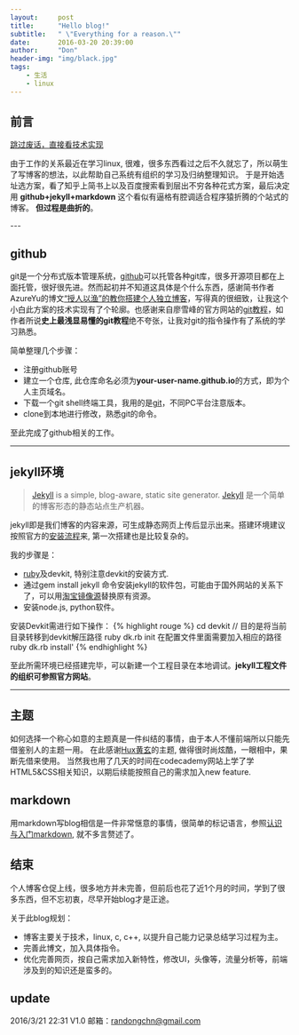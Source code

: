 ```yaml
---
layout:     post
title:      "Hello blog!"
subtitle:   " \"Everything for a reason.\""
date:       2016-03-20 20:39:00
author:     "Don"
header-img: "img/black.jpg"
tags:
    - 生活
    - linux 
---
```



## 前言

[跳过废话，直接看技术实现 ](#build)

由于工作的关系最近在学习linux, 很难，很多东西看过之后不久就忘了，所以萌生了写博客的想法，以此帮助自己系统有组织的学习及归纳整理知识。 于是开始选址选方案，看了知乎上简书上以及百度搜索看到层出不穷各种花式方案，最后决定用 **github+jekyll+markdown** 这个看似有逼格有腔调适合程序猿折腾的个站式的博客。 
**但过程是曲折的**。

<p id = "build"></p>
---

## github

git是一个分布式版本管理系统，[github](https://github.com/)可以托管各种git库，很多开源项目都在上面托管，很好很先进。然而起初并不知道这具体是个什么东西，感谢简书作者AzureYu的博文[“授人以渔”的教你搭建个人独立博客](http://www.jianshu.com/p/8f843034c7ec)，写得真的很细致，让我这个小白此方案的技术实现有了个轮廓。也感谢来自廖雪峰的官方网站的[git教程](http://www.liaoxuefeng.com/wiki/0013739516305929606dd18361248578c67b8067c8c017b000)，如作者所说**史上最浅显易懂的git教程**绝不夸张，让我对git的指令操作有了系统的学习熟悉。

简单整理几个步骤： 

* 注册github账号
* 建立一个仓库, 此仓库命名必须为**your-user-name.github.io**的方式，即为个人主页域名。
* 下载一个git shell终端工具，我用的是[git](https://git-scm.com/download/)，不同PC平台注意版本。 
* clone到本地进行修改，熟悉git的命令。

至此完成了github相关的工作。

---

## jekyll环境

> [Jekyll](http://jekyllrb.com/) is a simple, blog-aware, static site generator.
> [Jekyll](http://jekyllrb.com/) 是一个简单的博客形态的静态站点生产机器。

jekyll即是我们博客的内容来源，可生成静态网页上传后显示出来。搭建环境建议按照官方的[安装流程](https://jekyllrb.com/docs/installation/)来, 第一次搭建也是比较复杂的。

我的步骤是：

* [ruby](https://www.ruby-lang.org/en/downloads/)及devkit, 特别注意devkit的安装方式.
* 通过gem install jekyll 命令安装jekyll的软件包，可能由于国外网站的关系下了，可以用[淘宝镜像源](https://ruby.taobao.org/)替换原有资源。
* 安装node.js, python软件。

安装Devkit需进行如下操作：
	{% highlight rouge %}
	cd devkit // 目的是将当前目录转移到devkit解压路径
	ruby dk.rb init
	在配置文件里面需要加入相应的路径
	ruby dk.rb install'
	{% endhighlight %}


至此所需环境已经搭建完毕，可以新建一个工程目录在本地调试。**jekyll工程文件的组织可参照官方网站**。

---

## 主题

如何选择一个称心如意的主题真是一件纠结的事情，由于本人不懂前端所以只能先借鉴别人的主题一用。 在此感谢[Hux黄玄](https://github.com/Huxpro/huxpro.github.io)的主题, 做得很时尚炫酷，一眼相中，果断先借来使用。 当然我也用了几天的时间在codecademy网站上学了学HTML5&CSS相关知识，以期后续能按照自己的需求加入new feature.

## markdown

用markdown写blog相信是一件非常惬意的事情，很简单的标记语言，参照[认识与入门markdown](http://sspai.com/25137), 就不多言赘述了。

## 结束
个人博客仓促上线，很多地方并未完善，但前后也花了近1个月的时间，学到了很多东西，但不忘初衷，尽早开始blog才是正途。

关于此blog规划：

* 博客主要关于技术，linux, c, c++, 以提升自己能力记录总结学习过程为主。
* 完善此博文，加入具体指令。
* 优化完善网页，按自己需求加入新特性，修改UI，头像等，流量分析等，前端涉及到的知识还是蛮多的。

## update

2016/3/21 22:31 V1.0 邮箱：randongchn@gmail.com